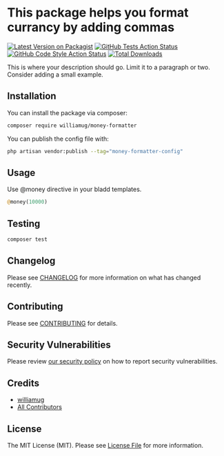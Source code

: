 # This package helps you format currancy by adding commas

[![Latest Version on Packagist](https://img.shields.io/packagist/v/williamug/money-formatter.svg?style=flat-square)](https://packagist.org/packages/williamug/money-formatter)
[![GitHub Tests Action Status](https://img.shields.io/github/workflow/status/williamug/money-formatter/run-tests?label=tests)](https://github.com/williamug/money-formatter/actions?query=workflow%3Arun-tests+branch%3Amain)
[![GitHub Code Style Action Status](https://img.shields.io/github/workflow/status/williamug/money-formatter/Check%20&%20fix%20styling?label=code%20style)](https://github.com/williamug/money-formatter/actions?query=workflow%3A"Check+%26+fix+styling"+branch%3Amain)
[![Total Downloads](https://img.shields.io/packagist/dt/williamug/money-formatter.svg?style=flat-square)](https://packagist.org/packages/williamug/money-formatter)

This is where your description should go. Limit it to a paragraph or two. Consider adding a small example.

## Installation

You can install the package via composer:

```bash
composer require williamug/money-formatter
```

You can publish the config file with:

```bash
php artisan vendor:publish --tag="money-formatter-config"
```

## Usage

Use @money directive in your bladd templates.

```php
@money(10000)
```

## Testing

```bash
composer test
```

## Changelog

Please see [CHANGELOG](CHANGELOG.md) for more information on what has changed recently.

## Contributing

Please see [CONTRIBUTING](https://github.com/spatie/.github/blob/main/CONTRIBUTING.md) for details.

## Security Vulnerabilities

Please review [our security policy](../../security/policy) on how to report security vulnerabilities.

## Credits

-   [williamug](https://github.com/Williamug)
-   [All Contributors](../../contributors)

## License

The MIT License (MIT). Please see [License File](LICENSE.md) for more information.

